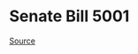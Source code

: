 # Senate Bill 5001

[Source](http://lawfilesext.leg.wa.gov/biennium/2023-24/Pdf/Bills/Senate%20Bills/5001.pdf)